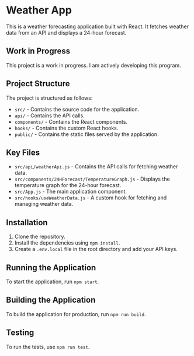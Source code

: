 # Weather App

This is a weather forecasting application built with React. It fetches weather data from an API and displays a 24-hour forecast.

## Work in Progress

This project is a work in progress. I am actively developing this program.

## Project Structure

The project is structured as follows:

- `src/` - Contains the source code for the application.
- `api/` - Contains the API calls.
- `components/` - Contains the React components.
- `hooks/` - Contains the custom React hooks.
- `public/` - Contains the static files served by the application.

## Key Files

- `src/api/weatherApi.js` - Contains the API calls for fetching weather data.
- `src/components/24HForecast/TemperatureGraph.js` - Displays the temperature graph for the 24-hour forecast.
- `src/App.js` - The main application component.
- `src/hooks/useWeatherData.js` - A custom hook for fetching and managing weather data.

## Installation

1. Clone the repository.
2. Install the dependencies using `npm install`.
3. Create a `.env.local` file in the root directory and add your API keys.

## Running the Application

To start the application, run `npm start`.

## Building the Application

To build the application for production, run `npm run build`.

## Testing

To run the tests, use `npm run test`.


